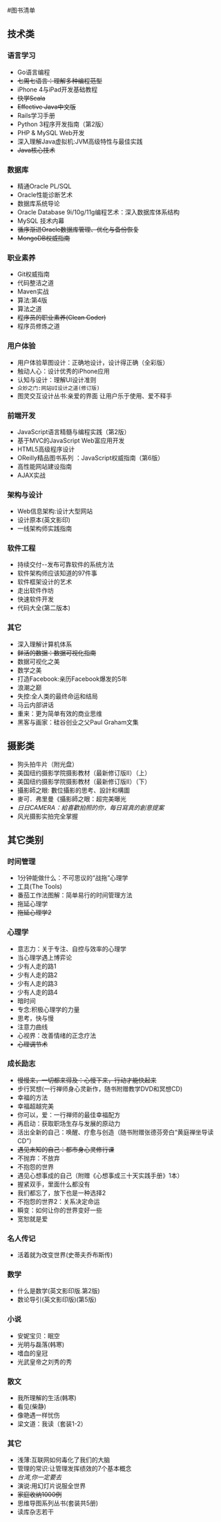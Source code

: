 #图书清单

## 技术类

### 语言学习

- Go语言编程
- ~~七周七语言：理解多种编程范型~~ 
- iPhone 4与iPad开发基础教程
- ~~快学Scala~~ 
- ~~Effective Java中文版~~
- Rails学习手册
- Python 3程序开发指南（第2版）
- PHP & MySQL Web开发
- 深入理解Java虚拟机:JVM高级特性与最佳实践
- ~~Java核心技术~~ 



### 数据库

- 精通Oracle PL/SQL
- Oracle性能诊断艺术
- 数据库系统导论
- Oracle Database 9i/10g/11g编程艺术：深入数据库体系结构
- MySQL 技术内幕
- ~~循序渐进Oracle数据库管理、优化与备份恢复~~ 
- ~~MongoDB权威指南~~ 


### 职业素养

- Git权威指南
- 代码整洁之道
- Maven实战
- 算法:第4版
- 算法之道
- ~~程序员的职业素养(Clean Coder)~~ 
- 程序员修炼之道

### 用户体验

- 用户体验草图设计：正确地设计，设计得正确（全彩版）
- 触动人心：设计优秀的iPhone应用
- 认知与设计：理解UI设计准则
- `众妙之门:网站UI设计之道(修订版)`
- 图灵交互设计丛书:亲爱的界面 让用户乐于使用、爱不释手


### 前端开发

- JavaScript语言精髓与编程实践（第2版）
- 基于MVC的JavaScript Web富应用开发
- HTML5高级程序设计
- OReilly精品图书系列 ：JavaScript权威指南（第6版）
- 高性能网站建设指南
- AJAX实战

### 架构与设计

- Web信息架构:设计大型网站
- 设计原本(英文影印)
- 一线架构师实践指南

### 软件工程

- 持续交付--发布可靠软件的系统方法
- 软件架构师应该知道的97件事
- 软件框架设计的艺术
- 走出软件作坊
- 快速软件开发
- 代码大全(第二版本)

### 其它

- 深入理解计算机体系
- ~~鲜活的数据：数据可视化指南~~
- 数据可视化之美
- 数学之美
- 打造Facebook:亲历Facebook爆发的5年
- 浪潮之巅
- 失控:全人类的最终命运和结局
- 马云内部讲话
- 重来：更为简单有效的商业思维
- 黑客与画家：硅谷创业之父Paul Graham文集


## 摄影类

- 狗头拍牛片（附光盘）
- 美国纽约摄影学院摄影教材（最新修订版Ⅱ）（上）
- 美国纽约摄影学院摄影教材（最新修订版Ⅱ）（下）
- 攝影師之眼: 數位攝影的思考、設計和構圖
- 麥可．弗里曼《攝影師之眼：超完美曝光
- _日日CAMERA：給喜歡拍照的你，每日寫真的創意提案_
- 风光摄影实拍完全掌握

## 其它类别

### 时间管理


- 1分钟能做什么：不可思议的“战拖”心理学
- 工具(The Tools)
- 番茄工作法图解：简单易行的时间管理方法
- 拖延心理学
- ~~拖延心理学2~~

### 心理学

- 意志力：关于专注、自控与效率的心理学
- 当心理学遇上博弈论
- 少有人走的路1
- 少有人走的路2
- 少有人走的路3
- 少有人走的路4
- 暗时间
- 专念:积极心理学的力量
- 思考，快与慢
- 注意力曲线
- 心视界：改善情绪的正念疗法
- ~~心理调节术~~


### 成长励志

- ~~慢慢来，一切都来得及：心慢下来，行动才能快起来~~
- 步行冥想(一行禅师身心灵新作，随书附赠教学DVD和冥想CD)
- 幸福的方法
- 幸福超越完美
- 你可以，爱：一行禅师的最佳幸福配方
- 再启动：获取职场生存与发展的原动力
- 活出全新的自己：唤醒、疗愈与创造（随书附赠张德芬旁白“黄庭禅坐导读CD”）
- ~~遇见未知的自己：都市身心灵修行课~~
- 不抛弃：不放弃
- 不抱怨的世界
- 遇见心想事成的自己（附赠《心想事成三十天实践手册》1本）
- 握紧双手，里面什么都没有
- 我们都忘了，放下也是一种选择2
- 不抱怨的世界2：关系决定命运
- 瞬变：如何让你的世界变好一些
- 宽恕就是爱

### 名人传记

- 活着就为改变世界(史蒂夫乔布斯传)

### 数学

- 什么是数学(英文影印版.第2版)
- 数论导引(英文影印版)(第5版)

### 小说

- 安妮宝贝：眠空
- 光明与磊落(韩寒)
- 嗜血的皇冠
- 光武皇帝之刘秀的秀

### 散文

- 我所理解的生活(韩寒)
- 看见(柴静)
- 像艳遇一样忧伤
- 梁文道：我读（套装1-2）

### 其它

- 浅薄:互联网如何毒化了我们的大脑
- 管理的常识:让管理发挥绩效的7个基本概念
- _台湾,你一定要去_
- 演说:用幻灯片说服全世界
- ~~家庭收纳1000例~~
- 思维导图系列丛书(套装共5册)
- 读库杂志若干
